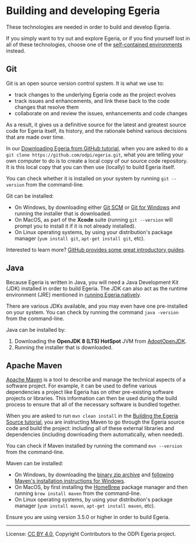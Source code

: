 <!-- SPDX-License-Identifier: CC-BY-4.0 -->
<!-- Copyright Contributors to the ODPi Egeria project. -->

# Building and developing Egeria

These technologies are needed in order to build and develop Egeria.

If you simply want to try out and explore Egeria, or if you find yourself lost in all of these technologies,
choose one of the [self-contained environments](README.md) instead.

## Git

Git is an open source version control system.  It is what we use to:

- track changes to the underlying Egeria code as the project evolves
- track issues and enhancements, and link these back to the code changes that resolve them
- collaborate on and review the issues, enhancements and code changes

As a result, it gives us a definitive source for the latest and greatest source code for
Egeria itself, its history, and the rationale behind various decisions that are made over
time.

In our [Downloading Egeria from GitHub tutorial](../building-egeria-tutorial/task-downloading-egeria-source.md),
when you are asked to do a `git clone https://github.com/odpi/egeria.git`, what you are
telling your own computer to do is to create a local copy of our source code repository.
It is this local copy that you can then use (locally) to build Egeria itself.

You can check whether it is installed on your system by running `git --version` from the command-line.

Git can be installed:

- On Windows, by downloading either [Git SCM](https://git-scm.com/download/win) or [Git for Windows](https://gitforwindows.org)
and running the installer that is downloaded.
- On MacOS, as part of the **Xcode** suite (running `git --version` will prompt you to install it if it is not already
installed).
- On Linux operating systems, by using your distribution's package manager (`yum install git`, `apt-get install git`, etc).

Interested to learn more?
[GitHub provides some great introductory guides](https://guides.github.com/introduction/git-handbook/).

## Java

Because Egeria is written in Java, you will need a Java Development Kit (JDK) installed in order to build
Egeria. The JDK can also act as the runtime environment (JRE) mentioned in [running Egeria natively](running-natively.md).

There are various JDKs available, and you may even have one pre-installed on your system. You can check
by running the command `java -version` from the command-line.

Java can be installed by:

1. Downloading the **OpenJDK 8 (LTS) HotSpot** JVM from [AdoptOpenJDK](https://adoptopenjdk.net).
1. Running the installer that is downloaded.

## Apache Maven

[Apache Maven](https://maven.apache.org) is a tool to describe and manage the technical aspects of a
software project. For example, it can be used to define various dependencies a project like Egeria has on
other pre-existing software projects or libraries. This information can then be used during the build
process to ensure that all of the necessary software is bundled together.

When you are asked to run `mvn clean install` in the [Building the Egeria Source tutorial](../building-egeria-tutorial/task-building-egeria-source.md),
you are instructing Maven to go through the Egeria source code and build the project: including all of these
external libraries and dependencies (including downloading them automatically, when needed).

You can check if Maven installed by running the command `mvn --version` from the command-line.

Maven can be installed:

- On Windows, by downloading the [binary zip archive](https://maven.apache.org/download.cgi) and
[following Maven's installation instructions for Windows](https://maven.apache.org/guides/getting-started/windows-prerequisites.html).
- On MacOS, by first installing the [HomeBrew](https://brew.sh) package manager and then running
`brew install maven` from the command-line.
- On Linux operating systems, by using your distribution's package manager (`yum install maven`, `apt-get install maven`, etc).

Ensure you are using version 3.5.0 or higher in order to build Egeria.


----
License: [CC BY 4.0](https://creativecommons.org/licenses/by/4.0/),
Copyright Contributors to the ODPi Egeria project.

